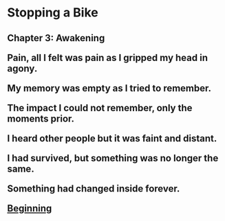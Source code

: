 <!DOCTYPE html>
<html>
<body>
<h1>Stopping a Bike</h1>
<h2>Chapter 3: Awakening
<p>Pain, all I felt was pain as I gripped my head in agony.</p>
<p>My memory was empty as I tried to remember.</p>
<p>The impact I could not remember, only the moments prior.</p>
<p>I heard other people but it was faint and distant.</p>
<p>I had survived, but something was no longer the same.</p>
<p>Something had changed inside forever.</p>
<a href="https://github.com/ttsets2/Stopping-A-Bike/blob/main/index.html.md">Beginning</a>
</body>
</html>
